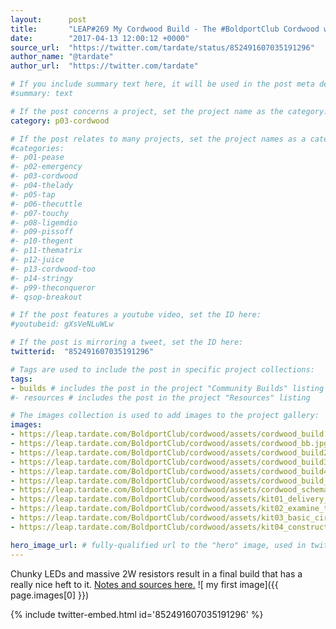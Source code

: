 ```yaml
---
layout:      post
title:       "LEAP#269 My Cordwood Build - The #BoldportClub Cordwood was an instant classic, and there's a new version on the way!"
date:        "2017-04-13 12:00:12 +0000"
source_url:  "https://twitter.com/tardate/status/852491607035191296"
author_name: "@tardate"
author_url:  "https://twitter.com/tardate"

# If you include summary text here, it will be used in the post meta description instead of an excerpt from the post body
#summary: text

# If the post concerns a project, set the project name as the category:
category: p03-cordwood

# If the post relates to many projects, set the project names as a categories array:
#categories:
#- p01-pease
#- p02-emergency
#- p03-cordwood
#- p04-thelady
#- p05-tap
#- p06-thecuttle
#- p07-touchy
#- p08-ligemdio
#- p09-pissoff
#- p10-thegent
#- p11-thematrix
#- p12-juice
#- p13-cordwood-too
#- p14-stringy
#- p99-theconqueror
#- qsop-breakout

# If the post features a youtube video, set the ID here:
#youtubeid: gXsVeNLuWLw

# If the post is mirroring a tweet, set the ID here:
twitterid:  "852491607035191296"

# Tags are used to include the post in specific project collections:
tags:
- builds # includes the post in the project "Community Builds" listing
#- resources # includes the post in the project "Resources" listing

# The images collection is used to add images to the project gallery:
images:
- https://leap.tardate.com/BoldportClub/cordwood/assets/cordwood_build.jpg
- https://leap.tardate.com/BoldportClub/cordwood/assets/cordwood_bb.jpg
- https://leap.tardate.com/BoldportClub/cordwood/assets/cordwood_build2.jpg
- https://leap.tardate.com/BoldportClub/cordwood/assets/cordwood_build3.jpg
- https://leap.tardate.com/BoldportClub/cordwood/assets/cordwood_build4.jpg
- https://leap.tardate.com/BoldportClub/cordwood/assets/cordwood_build_night.jpg
- https://leap.tardate.com/BoldportClub/cordwood/assets/cordwood_schematic.jpg
- https://leap.tardate.com/BoldportClub/cordwood/assets/kit01_delivery_yay.jpg
- https://leap.tardate.com/BoldportClub/cordwood/assets/kit02_examine_the_parts.jpg
- https://leap.tardate.com/BoldportClub/cordwood/assets/kit03_basic_circuit_and_boards.jpg
- https://leap.tardate.com/BoldportClub/cordwood/assets/kit04_construction_complete.jpg

hero_image_url: # fully-qualified url to the "hero" image, used in twitter cards for example
---
```


Chunky LEDs and massive 2W resistors result in a final build that has a really nice heft to it.
[Notes and sources here.](https://github.com/tardate/LittleArduinoProjects/tree/master/BoldportClub/cordwood)
![ my first image]({{ page.images[0] }})


{% include twitter-embed.html id='852491607035191296' %}


